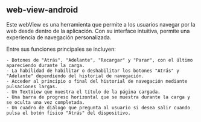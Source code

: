 ## web-view-android


Este webView es una herramienta que permite a los usuarios navegar por la web desde dentro de la aplicación. Con su interface intuitiva, permite una experiencia de navegación personalizada.

Entre sus funciones principales se incluyen:

    - Botones de "Atrás", "Adelante", "Recargar" y "Parar", con el último apareciendo durante la carga.
    - La habilidad de habilitar o deshabilitar los botones "Atrás" y "Adelante" dependiendo del historial de navegación.
    - Acceder al principio o final del historial de navegación mediante pulsaciones largas.
    - Un TextView que muestra el título de la página cargada.
    - Una barra de progreso horizontal que se muestra durante la carga y se oculta una vez completada.
    - Un cuadro de diálogo que pregunta al usuario si desea salir cuando pulsa el botón físico "Atrás" del dispositivo.




